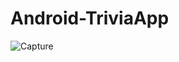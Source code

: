 # Android-TriviaApp

![Capture](https://user-images.githubusercontent.com/55994049/98599904-04e27980-22dd-11eb-97ff-d6f79e0e26cd.JPG)
